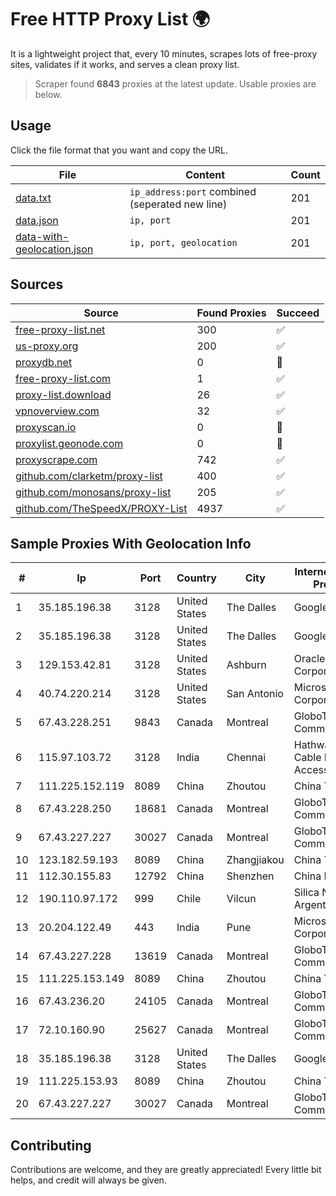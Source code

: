
# Free HTTP Proxy List 🌍

It is a lightweight project that, every 10 minutes, scrapes lots of free-proxy sites, validates if it works, and serves a clean proxy list.


> Scraper found **6843** proxies at the latest update. Usable proxies are below.

## Usage

Click the file format that you want and copy the URL.


|File|Content|Count|
|----|-------|-----|
|[data.txt](https://raw.githubusercontent.com/themiralay/Proxy-List-World/master/data.txt)|`ip_address:port` combined (seperated new line)|201|
|[data.json](https://raw.githubusercontent.com/themiralay/Proxy-List-World/master/data.json)|`ip, port`|201|
|[data-with-geolocation.json](https://raw.githubusercontent.com/themiralay/Proxy-List-World/master/data-with-geolocation.json)|`ip, port, geolocation`|201|

## Sources

|Source|Found Proxies|Succeed|
|------|-------------|-------|
|[free-proxy-list.net](https://free-proxy-list.net)|300|✅|
|[us-proxy.org](https://www.us-proxy.org)|200|✅|
|[proxydb.net](http://proxydb.net)|0|🚫|
|[free-proxy-list.com](https://free-proxy-list.com/?page=&port=&type%5B%5D=http&type%5B%5D=https&up_time=0&search=Search)|1|✅|
|[proxy-list.download](https://www.proxy-list.download/HTTP)|26|✅|
|[vpnoverview.com](https://vpnoverview.com/privacy/anonymous-browsing/free-proxy-servers)|32|✅|
|[proxyscan.io](https://www.proxyscan.io)|0|🚫|
|[proxylist.geonode.com](https://proxylist.geonode.com/api/proxy-list?limit=300&page=1&sort_by=lastChecked&sort_type=desc&protocols=http,https)|0|🚫|
|[proxyscrape.com](https://api.proxyscrape.com/v2/?request=displayproxies&protocol=http&timeout=10000&country=all&ssl=all&anonymity=all)|742|✅|
|[github.com/clarketm/proxy-list](https://raw.githubusercontent.com/clarketm/proxy-list/master/proxy-list-raw.txt)|400|✅|
|[github.com/monosans/proxy-list](https://raw.githubusercontent.com/monosans/proxy-list/main/proxies/http.txt)|205|✅|
|[github.com/TheSpeedX/PROXY-List](https://raw.githubusercontent.com/TheSpeedX/PROXY-List/master/http.txt)|4937|✅|


## Sample Proxies With Geolocation Info

|#|Ip|Port|Country|City|Internet Service Provider|
|-|--|----|-------|----|-------------------------|
|1|35.185.196.38|3128|United States|The Dalles|Google LLC|
|2|35.185.196.38|3128|United States|The Dalles|Google LLC|
|3|129.153.42.81|3128|United States|Ashburn|Oracle Corporation|
|4|40.74.220.214|3128|United States|San Antonio|Microsoft Corporation|
|5|67.43.228.251|9843|Canada|Montreal|GloboTech Communications|
|6|115.97.103.72|3128|India|Chennai|Hathway IP over Cable Internet Access|
|7|111.225.152.119|8089|China|Zhoutou|China Telecom|
|8|67.43.228.250|18681|Canada|Montreal|GloboTech Communications|
|9|67.43.227.227|30027|Canada|Montreal|GloboTech Communications|
|10|123.182.59.193|8089|China|Zhangjiakou|China Telecom|
|11|112.30.155.83|12792|China|Shenzhen|China Mobile|
|12|190.110.97.172|999|Chile|Vilcun|Silica Networks Argentina S.A.|
|13|20.204.122.49|443|India|Pune|Microsoft Corporation|
|14|67.43.227.228|13619|Canada|Montreal|GloboTech Communications|
|15|111.225.153.149|8089|China|Zhoutou|China Telecom|
|16|67.43.236.20|24105|Canada|Montreal|GloboTech Communications|
|17|72.10.160.90|25627|Canada|Montreal|GloboTech Communications|
|18|35.185.196.38|3128|United States|The Dalles|Google LLC|
|19|111.225.153.93|8089|China|Zhoutou|China Telecom|
|20|67.43.227.227|30027|Canada|Montreal|GloboTech Communications|



## Contributing

Contributions are welcome, and they are greatly appreciated! Every
little bit helps, and credit will always be given.

